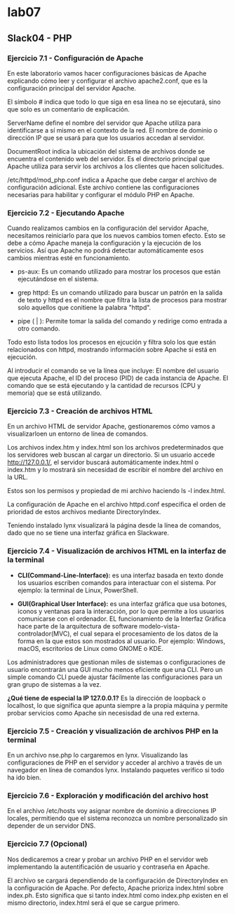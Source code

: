 # lab07

## Slack04 - PHP

### Ejercicio 7.1 - Configuración de Apache

En este laboratorio vamos hacer configuraciones básicas de Apache explicando cómo 
leer y configurar el archivo apache2.conf, que es la configuración principal del 
servidor Apache.

El símbolo # indica que todo lo que siga en esa línea no se ejecutará, sino que 
solo es un comentario de explicación.

ServerName define el nombre del servidor que Apache utiliza para identificarse a sí 
mismo en el contexto de la red. El nombre de dominio o dirección IP que se usará 
para que los usuarios accedan al servidor.

DocumentRoot indica la ubicación del sistema de archivos donde se encuentra el 
contenido web del servidor. Es el directorio principal que Apache utiliza para 
servir los archivos a los clientes que hacen solicitudes.

/etc/httpd/mod_php.conf indica a Apache que debe cargar el archivo de configuración 
adicional. Este archivo contiene las configuraciones necesarias para habilitar y 
configurar el módulo PHP en Apache.

### Ejercicio 7.2 - Ejecutando Apache
Cuando realizamos cambios en la configuración del servidor Apache, necesitamos 
reiniciarlo para que los nuevos cambios tomen efecto. Esto se debe a cómo Apache 
maneja la configuración y la ejecución de los servicios. Así que Apache no podrá 
detectar automáticamente esos cambios mientras esté en funcionamiento.

- ps-aux: Es un comando utilizado para mostrar los procesos que están ejecutándose 
en el sistema.

- grep httpd: Es un comando utilizado para buscar un patrón en la salida de texto y 
httpd es el nombre que filtra la lista de procesos para mostrar solo aquellos que 
conitiene la palabra "httpd".

- pipe ( | ): Permite tomar la salida del comando y redirige como entrada a otro 
comando.

Todo esto lista todos los procesos en ejcución y filtra solo los que están 
relacionados con httpd, mostrando información sobre Apache si está en ejecución.


Al introducir el comando se ve la línea que incluye: El nombre del usuario que 
ejecuta Apache, el ID del proceso (PID) de cada instancia de Apache. El comando que 
se está ejecutando y la cantidad de recursos (CPU y memoria) que se está 
utilizando.

### Ejercicio 7.3 - Creación de archivos HTML

En un archivo HTML de servidor Apache, gestionaremos cómo vamos a visualizarloen un 
entorno de línea de comandos.

Los archivos index.htm y index.html son los archivos predeterminados que los 
servidores web buscan al cargar un directorio. Si un usuario accede 
http://127.0.0.1/, el servidor buscará automáticamente index.html o index.htm y lo 
mostrará sin necesidad de escribir el nombre del archivo en la URL.

Estos son los permisos y propiedad de mi archivo haciendo ls -l index.html.

La configuración de Apache en el archivo httpd.conf especifica el orden de 
prioridad de estos archivos mediante DirectoryIndex.

Teniendo instalado lynx visualizará la página desde la línea de comandos, dado que 
no se tiene una interfaz gráfica en Slackware.

### Ejercicio 7.4 - Visualización de archivos HTML en la interfaz de la terminal

- **CLI(Command-Line-Interface):** es una interfaz basada en texto donde los 
usuarios escriben comandos para interactuar con el sistema. Por ejemplo: la 
terminal de Linux, PowerShell.

- **GUI(Graphical User Interface):** es una interfaz gráfica que usa botones, 
iconos y ventanas para la interacción, por lo que permite a los usuarios 
comunicarse con el ordenador. EL funcionamiento de la Interfaz Gráfica hace parte 
de la arquitectura de software modelo-vista-controlador(MVC), el cual separa el 
procesamiento de los datos de la forma en la que estos son mostrados al usuario. 
Por ejemplo: Windows, macOS, escritorios de Linux como GNOME o KDE.

Los administradores que gestionan miles de sistemas o configuraciones de usuario 
encontrarán una GUI mucho menos eficiente que una CLI. Pero un simple comando CLI 
puede ajustar fácilmente las configuraciones para un gran grupo de sistemas a la 
vez.

**¿Qué tiene de especial la IP 127.0.0.1?** Es la dirección de loopback o 
localhost, lo que significa que apunta siempre a la propia máquina y permite probar 
servicios como Apache sin necesisdad de una red externa.

### Ejercicio 7.5 - Creación y visualización de archivos PHP en la terminal

En un archivo nse.php lo cargaremos en lynx. Visualizando las configuraciones de 
PHP en el servidor y acceder al archivo a través de un navegador en línea de 
comandos lynx.
Instalando paquetes verifico si todo ha ido bien.

### Ejercicio 7.6 - Exploración y modificación del archivo host

En el archivo /etc/hosts voy asignar nombre de dominio a direcciones IP locales, 
permitiendo que el sistema reconozca un nombre personalizado sin depender de un 
servidor DNS.

### Ejercicio 7.7 (Opcional)

Nos dedicaremos a crear y probar un archivo PHP en el servidor web implementando la 
autentificación de usuario y contraseña en Apache.

El archivo se cargará dependiendo de la configuración de DirectoryIndex en la 
configuración de Apache. Por defecto, Apache prioriza index.html sobre index.ph. 
Esto significa que si tanto index.html como index.php existen en el mismo 
directorio, index.html será el que se cargue primero.


